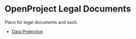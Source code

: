 # OpenProject Legal Documents

Place for legal documents and such.

  * [Data Protection](./data-protection/)
